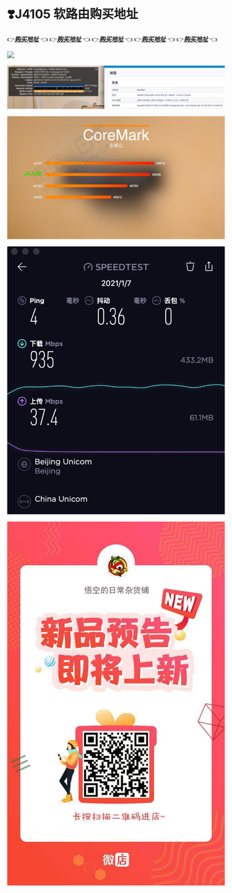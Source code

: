 # ❣️J4105 软路由购买地址

👉[_**购买地址**_](https://k.koudai.com/EVSDREzj) 👈 👉[_**购买地址**_](https://k.koudai.com/EVSDREzj) 👈 👉[_**购买地址**_](https://k.koudai.com/EVSDREzj) 👈 👉[_**购买地址**_](https://k.koudai.com/EVSDREzj) 👈 👉[_**购买地址**_](https://k.koudai.com/EVSDREzj) 👈 

![](.gitbook/assets/6.png)

![](.gitbook/assets/jie-ping-20210108-xia-wu-7.25.52.png)

![](.gitbook/assets/7.jpg)

![](.gitbook/assets/jie-ping-20210108-xia-wu-3.59.48.png)

![](.gitbook/assets/image%20%281%29.png)

